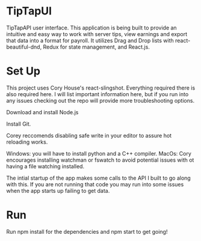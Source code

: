 # TipTapUI
TipTapAPI user interface. This application is being built to provide an intuitive and easy way to work with server tips, view earnings
and export that data into a format for payroll. It utilizes Drag and Drop lists with react-beautiful-dnd, Redux for state management, and React.js.

# Set Up
This project uses Cory House's react-slingshot. Everything required there is also required here. I will list important information here, but if you run into any issues checking out the repo will provide more troubleshooting options.

Download and install Node.js

Install Git.

Corey reccomends disabling safe write in your editor to assure hot reloading works.


Windows: you will have to install python and a C++ compiler.
MacOs: Cory encourages installing watchman or fswatch to avoid potential issues with ot having a file watching installed.

The intial startup of the app makes some calls to the API I built to go along with this. If you are not running that code you may run into some issues when the app starts up failing to get data.

# Run
Run npm install for the dependencies and npm start to get going!
